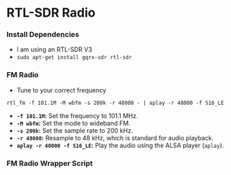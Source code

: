 # RTL-SDR Radio

### Install Dependencies

* I am using an RTL-SDR V3&#x20;
* `sudo apt-get install gqrx-sdr rtl-sdr`

### FM Radio

* Tune to your correct frequency&#x20;

```
rtl_fm -f 101.1M -M wbfm -s 200k -r 48000 - | aplay -r 48000 -f S16_LE
```

* **`-f 101.1M`:** Set the frequency to 101.1 MHz.
* **`-M wbfm`:** Set the mode to wideband FM.
* **`-s 200k`:** Set the sample rate to 200 kHz.
* **`-r 48000`:** Resample to 48 kHz, which is standard for audio playback.
* **`aplay -r 48000 -f S16_LE`:** Play the audio using the ALSA player (`aplay`).

### FM Radio Wrapper Script

